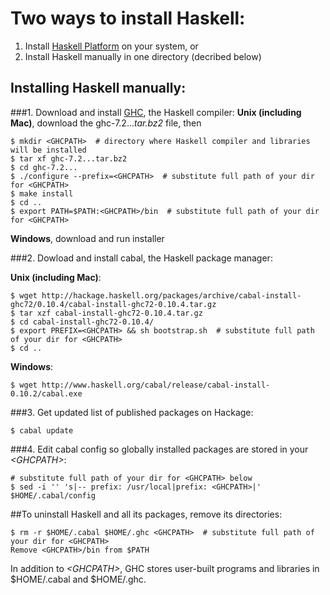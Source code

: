 # Two ways to install Haskell:
1. Install [Haskell Platform](http://hackage.haskell.org/platform/) on your system, or
2. Install Haskell manually in one directory (decribed below)

## Installing Haskell manually:

###1. Download and install [GHC](http://www.haskell.org/ghc/download_ghc_7_2_2#binaries), the Haskell compiler:
**Unix (including Mac)**, download the ghc-7.2...*tar.bz2* file, then

	$ mkdir <GHCPATH>  # directory where Haskell compiler and libraries will be installed
	$ tar xf ghc-7.2...tar.bz2
	$ cd ghc-7.2...
	$ ./configure --prefix=<GHCPATH>  # substitute full path of your dir for <GHCPATH>
	$ make install
	$ cd ..
	$ export PATH=$PATH:<GHCPATH>/bin  # substitute full path of your dir for <GHCPATH>

**Windows**, download and run installer

###2. Dowload and install cabal, the Haskell package manager:

**Unix (including Mac)**:

	$ wget http://hackage.haskell.org/packages/archive/cabal-install-ghc72/0.10.4/cabal-install-ghc72-0.10.4.tar.gz
	$ tar xzf cabal-install-ghc72-0.10.4.tar.gz
	$ cd cabal-install-ghc72-0.10.4/
	$ export PREFIX=<GHCPATH> && sh bootstrap.sh  # substitute full path of your dir for <GHCPATH>
	$ cd ..

**Windows**:

	$ wget http://www.haskell.org/cabal/release/cabal-install-0.10.2/cabal.exe

###3. Get updated list of published packages on Hackage:

	$ cabal update

###4. Edit cabal config so globally installed packages are stored in your *\<GHCPATH\>*:

	# substitute full path of your dir for <GHCPATH> below
	$ sed -i '' 's|-- prefix: /usr/local|prefix: <GHCPATH>|' $HOME/.cabal/config

##To uninstall Haskell and all its packages, remove its directories:

	$ rm -r $HOME/.cabal $HOME/.ghc <GHCPATH>  # substitute full path of your dir for <GHCPATH>
	Remove <GHCPATH>/bin from $PATH

In addition to *\<GHCPATH\>*, GHC stores user-built programs and libraries in $HOME/.cabal and $HOME/.ghc.
